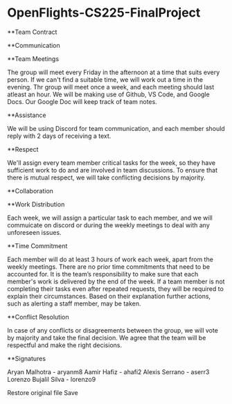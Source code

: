 # OpenFlights-CS225-FinalProject

**Team Contract

**Communication

**Team Meetings

The group will meet every Friday in the afternoon at a time that suits every person. If we can't find a suitable time, we will work out a time in the evening. Thr group will meet once a week, and each meeting should last atleast an hour. We will be making use of Github, VS Code, and Google Docs. Our Google Doc will keep track of team notes.

**Assistance

We will be using Discord for team communication, and each member should reply with 2 days of receiving a text.

**Respect

We'll assign every team member critical tasks for the week, so they have sufficient work to do and are involved in team discussions. To ensure that there is mutual respect, we will take conflicting decisions by majority.

**Collaboration

**Work Distribution

Each week, we will assign a particular task to each member, and we will commuicate on discord or during the weekly meetings to deal with any unforeseen issues.

**Time Commitment

Each member will do at least 3 hours of work each week, apart from the weekly meetings. There are no prior time commitments that need to be accounted for. It is the team’s responsibility to make sure that each member's work is delivered by the end of the week. If a team member is not completing their tasks even after repeated requests, they will be required to explain their circumstances. Based on their explanation further actions, such as alerting a staff member, may be taken.

**Conflict Resolution

In case of any conflicts or disagreements between the group, we will vote by majority and take the final decision. We agree that the team will be respectful and make the right decisions.

**Signatures

Aryan Malhotra - aryanm8
Aamir Hafiz - ahafi2
Alexis Serrano - aserr3
Lorenzo Bujalil Silva - lorenzo9

Restore original file
Save
